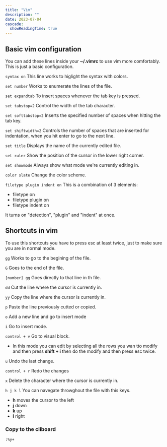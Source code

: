 ```yaml
---
title: "Vim"
description: ""
date: 2023-07-04
cascade:
  showReadingTime: true
---
```



## Basic vim configuration

You can add these lines inside your **~/.vimrc** to use vim more comfortably. This is just a basic configuration.

``` syntax on ```
This line works to higlight the syntax with colors.

``` set number ```
Works to enumerate the lines of the file.

``` set expandtab ```
To insert spaces whenever the tab key is pressed.

``` set tabstop=2 ```
Control the width of the tab character.

``` set softtabstop=2 ```
Inserts the specified number of spaces when hitting the tab key.

``` set shiftwidth=2 ```
Controls the number of spaces that are inserted for indentation, when you hit enter to go to the next line.

``` set title ```
Displays the name of the currently edited file.

``` set ruler ```
Show the position of the cursor in the lower right corner.

``` set showmode ```
Always show what mode we're currently editing in.

``` color slate ```
Change the color scheme.

``` filetype plugin indent on ```
This is a combination of 3 elements:
- filetype on
- filetype plugin on
- filetype indent on

It turns on "detection", "plugin" and "indent" at once.

## Shortcuts in vim
To use this shortcuts you have to press esc at least twice, just to make sure you are in normal mode.

```gg```
Works to go to the begining of the file.

```G```
Goes to the end of the file.

```[number] gg```
Goes directly to that line in th file.

``` dd ```
Cut the line where the cursor is currently in.

``` yy ```
Copy the line where the cursor is currently in.

``` p ``` 
Paste the line previously cutted or copied.

``` o ```
Add a new line and go to insert mode

``` i ```
Go to insert mode.

```control + v```
Go to visual block. 
- In this mode you can edit by selecting all the rows you wan tto modify and then press **shift + i** then do the modify and then press esc twice.

```u```
Undo the last change.

```control + r```
Redo the changes

```x```
Delete the character where the cursor is currently in.

```h j k l```
You can navegate throwghout the file with this keys. 
- **h** moves the cursor to the left
- **j** down
- **k** up
- **l** right

### Copy to the cliboard
``` :%y+ ```
